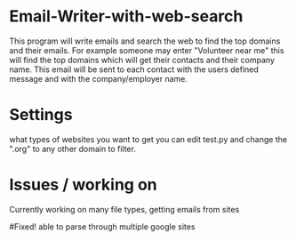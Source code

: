 # Email-Writer-with-web-search
This program will write emails and search the web to find the top domains and their emails. For example someone may enter "Volunteer near me" this will find the top domains which will get their contacts and their company name. This email will be sent to each contact with the users defined message and with the company/employer name.



# Settings
what types of websites you want to get you can edit test.py and change the ".org" to any other domain to filter.

# Issues / working on
Currently working on many file types, getting emails from sites

#Fixed!
able to parse through multiple google sites
